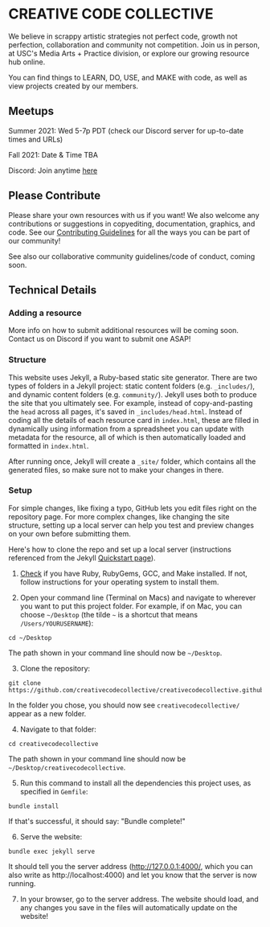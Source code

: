 # CREATIVE CODE COLLECTIVE

We believe in scrappy artistic strategies not perfect code, growth not perfection, collaboration and community not competition. Join us in person, at USC's Media Arts + Practice division, or explore our growing resource hub online.

You can find things to LEARN, DO, USE, and MAKE with code, as well as view projects created by our members.

## Meetups

Summer 2021: Wed 5-7p PDT (check our Discord server for up-to-date times and URLs)

Fall 2021: Date & Time TBA

Discord: Join anytime [here](https://discord.gg/thvgd52)

## Please Contribute

Please share your own resources with us if you want! We also welcome any contributions or suggestions in copyediting, documentation, graphics, and code. See our [Contributing Guidelines](https://github.com/creativecodecollective/creativecodecollective.github.io/blob/master/documentation/CONTRIBUTING.md) for all the ways you can be part of our community!

See also our collaborative community guidelines/code of conduct, coming soon.

## Technical Details

### Adding a resource

More info on how to submit additional resources will be coming soon. Contact us on Discord if you want to submit one ASAP!

### Structure

This website uses Jekyll, a Ruby-based static site generator. There are two types of folders in a Jekyll project: static content folders (e.g. `_includes/`), and dynamic content folders (e.g. `community/`). Jekyll uses both to produce the site that you ultimately see. For example, instead of copy-and-pasting the `head` across all pages, it's saved in `_includes/head.html`. Instead of coding all the details of each resource card in `index.html`, these are filled in dynamically using information from a spreadsheet you can update with metadata for the resource, all of which is then automatically loaded and formatted in `index.html`.

After running once, Jekyll will create a `_site/` folder, which contains all the generated files, so make sure not to make your changes in there.

### Setup

For simple changes, like fixing a typo, GitHub lets you edit files right on the repository page. For more complex changes, like changing the site structure, setting up a local server can help you test and preview changes on your own before submitting them.

Here's how to clone the repo and set up a local server (instructions referenced from the Jekyll [Quickstart page](https://jekyllrb.com/docs/)).

1. [Check](https://jekyllrb.com/docs/installation/#requirements) if you have Ruby, RubyGems, GCC, and Make installed. If not, follow instructions for your operating system to install them.

2. Open your command line (Terminal on Macs) and navigate to wherever you want to put this project folder. For example, if on Mac, you can choose `~/Desktop` (the tilde `~` is a shortcut that means `/Users/YOURUSERNAME`):
```
cd ~/Desktop
```
The path shown in your command line should now be `~/Desktop`.

3. Clone the repository:
```
git clone https://github.com/creativecodecollective/creativecodecollective.github.io.git
```
In the folder you chose, you should now see `creativecodecollective/` appear as a new folder.

4. Navigate to that folder:
```
cd creativecodecollective
```
The path shown in your command line should now be `~/Desktop/creativecodecollective`.

5. Run this command to install all the dependencies this project uses, as specified in `Gemfile`:
```
bundle install
```
If that's successful, it should say: "Bundle complete!"

6. Serve the website:
```
bundle exec jekyll serve
```
It should tell you the server address (http://127.0.0.1:4000/, which you can also write as http://localhost:4000) and let you know that the server is now running.

7. In your browser, go to the server address. The website should load, and any changes you save in the files will automatically update on the website!
